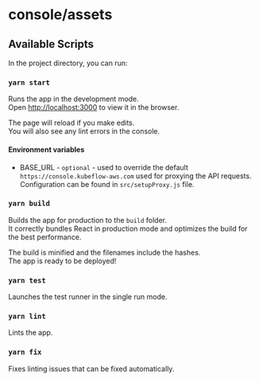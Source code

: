 # console/assets

## Available Scripts

In the project directory, you can run:

### `yarn start`

Runs the app in the development mode.<br />
Open [http://localhost:3000](http://localhost:3000) to view it in the browser.

The page will reload if you make edits.<br />
You will also see any lint errors in the console.

#### Environment variables

- BASE_URL - `optional` - used to override the default `https://console.kubeflow-aws.com` used for proxying the API requests. Configuration can be found in `src/setupProxy.js` file.

### `yarn build`

Builds the app for production to the `build` folder.<br />
It correctly bundles React in production mode and optimizes the build for the best performance.

The build is minified and the filenames include the hashes.<br />
The app is ready to be deployed!

### `yarn test`

Launches the test runner in the single run mode.

### `yarn lint`

Lints the app.

### `yarn fix`

Fixes linting issues that can be fixed automatically.
